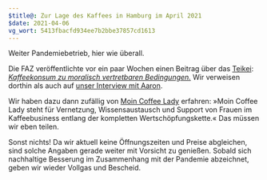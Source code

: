 ```yaml
---
$title@: Zur Lage des Kaffees in Hamburg im April 2021
$date: 2021-04-06
vg_wort: 5413fbacfd934ee7b2bbe37857cd1613
---
```


Weiter Pandemiebetrieb, hier wie überall.

Die FAZ veröffentlichte vor ein paar Wochen einen Beitrag über das [Teikei]([url('/content/cafes/teikei.md')]): [_Kaffeekonsum zu moralisch vertretbaren Bedingungen._](https://www.faz.net/aktuell/wirtschaft/unternehmen/teikei-coffee-verkauft-kaffee-im-abonnement-17251809.html?printPagedArticle=true) Wir verweisen dorthin als auch auf [unser Interview mit Aaron]([url('/content/posts/20200602.md')]).

Wir haben dazu dann zufällig von [Moin Coffee Lady](https://moincoffeelady.de/) erfahren: »Moin Coffee Lady steht für Vernetzung, Wissensaustausch und Support von Frauen im Kaffeebusiness entlang der kompletten Wertschöpfungskette.« Das müssen wir eben teilen.

Sonst nichts! Da wir aktuell keine Öffnungszeiten und Preise abgleichen, sind solche Angaben gerade weiter mit Vorsicht zu genießen. Sobald sich nachhaltige Besserung im Zusammenhang mit der Pandemie abzeichnet, geben wir wieder Vollgas und Bescheid.